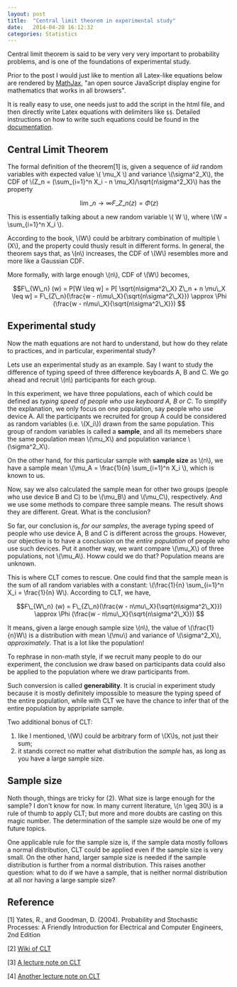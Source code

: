 ```yaml
---
layout: post
title:  "Central limit theorem in experimental study"
date:   2014-04-28 16:12:32
categories: Statistics
---
```


Central limit theorem is said to be very very very important to probability problems, and is one of the foundations of experimental study.

Prior to the post I would just like to mention all Latex-like equations below are rendered by [MathJax](http://mathjax.org), "an open source JavaScript display engine for mathematics that works in all browsers".

It is really easy to use, one needs just to add the script in the html file, and then directly write Latex equations with delimiters like `$$`. Detailed instructions on how to write such equations could be found in the [documentation](http://docs.mathjax.org/en/latest/start.html).

## Central Limit Theorem

The formal definition of the theorem[1] is, given a sequence of _iid_ random variables with expected value \\( \mu\_X \\) and variance \\(\sigma^2\_X\\), the CDF of \\(Z\_n = (\sum\_{i=1}^n X\_i - n \mu\_X)/\sqrt{n\sigma^2\_X}\\) has the property

$$\lim\_{n \rightarrow \infty} F\_{Z\_n} (z) = \Phi (z)$$

This is essentially talking about a new random variable \\( W \\), where \\(W = \sum\_{i=1}^n X\_i \\).

According to the book, \\(W\\) could be arbitrary combination of multiple \\(X\\), and the property could thusly result in different forms. In general, the theorem says that, as \\(n\\) increases, the CDF of \\(W\\) resembles more and more like a Gaussian CDF.

More formally, with large enough \\(n\\), CDF of \\(W\\) becomes,

$$F\_{W\_n} (w) = P[W \leq w] = P[ \sqrt{n\sigma^2\_X} Z\_n + n \mu\_X \leq w] = F\_{Z\_n}(\frac{w - n\mu\_X}{\sqrt{n\sigma^2\_X}}) \approx \Phi (\frac{w - n\mu\_X}{\sqrt{n\sigma^2\_X}}) $$

## Experimental study

Now the math equations are not hard to understand, but how do they relate to practices, and in particular, experimental study?

Lets use an experimental study as an example. Say I want to study the difference of typing speed of three difference keyboards A, B and C. We go ahead and recruit \\(n\\) participants for each group.

In this experiment, we have three populations, each of which could be defined as _typing speed of people who use keyboard A, B or C_. To simplify the explanation, we only focus on one population, say people who use device A. All the participants we recruited for group A could be considered as random variables (i.e. \\(X\_i\\)) drawn from the same population. This group of random variables is called a **sample**, and all its memebers share the same population mean \\(\mu\_X\\) and population variance \\(\sigma^2\_X\\).

On the other hand, for this particular sample with **sample size** as \\(n\\), we have a sample mean \\(\mu\_A = \frac{1}{n} \sum\_{i=1}^n X\_i \\), which is known to us.

Now, say we also calculated the sample mean for other two groups (people who use device B and C) to be \\(\mu\_B\\) and \\(\mu\_C\\), respectively. And we use some methods to compare three sample means. The result shows they are different. Great. What is the conclusion?

So far, our conclusion is, _for our samples_, the average typing speed of people who use device A, B and C is different across the groups. However, our objective is to have a conclusion on the _entire population_ of people who use such devices. Put it another way, we want compare \\(\mu\_X\\) of three populations, not \\(\mu\_A\\). Howw could we do that? Population means are unknown.

This is where CLT comes to rescue. One could find that the sample mean is the sum of all random variables with a constant: \\(\frac{1}{n} \sum\_{i=1}^n X\_i = \frac{1}{n} W\\). According to CLT, we have,

$$F\_{W\_n} (w) = F\_{Z\_n}(\frac{w - n\mu\_X}{\sqrt{n\sigma^2\_X}}) \approx \Phi (\frac{w - n\mu\_X}{\sqrt{n\sigma^2\_X}}) $$

It means, given a large enough sample size \\(n\\), the value of \\(\frac{1}{n}W\\) is a distribution with mean \\(\mu\\) and variance of \\(\sigma^2\_X\\), _approximately_. That is a lot like the population!

To rephrase in non-math style, if we recruit many people to do our experiment, the conclusion we draw based on participants data could also be applied to the population where we draw participants from.

Such conversion is called **generability**. It is crucial in experiment study because it is mostly definitely impossible to measure the typing speed of the entire population, while with CLT we have the chance to infer that of the entire population by appripriate sample.

Two additional bonus of CLT: 

1. like I mentioned, \\(W\\) could be arbitrary form of \\(X\\)s, not just their sum;
2. it stands correct no matter what distribution the _sample_ has, as long as you have a large sample size.


## Sample size

Noth though, things are tricky for (2). What size is large enough for the sample? I don't know for now. In many current literature, \\(n \geq 30\\) is a rule of thumb to apply CLT; but more and more doubts are casting on this magic number. The determination of the sample size would be one of my future topics. 

One applicable rule for the sample size is, if the sample data mostly follows a normal distribution, CLT could be applied even if the sample size is very small. On the other hand, larger sample size is needed if the sample distribution is further from a normal distribution. This raises another question: what to do if we have a sample, that is neither normal distribution at all nor having a large sample size?

## Reference

[1] Yates, R., and Goodman, D. (2004). Probability and Stochastic Processes: A Friendly Introduction for Electrical and Computer Engineers, 2nd Edition

[2] [Wiki of CLT](http://en.wikipedia.org/wiki/Central_limit_theorem)

[3] [A lecture note on CLT](http://www.utdallas.edu/~ammann/stat3355/node24.html)

[4] [Another lecture note on CLT](http://sphweb.bumc.bu.edu/otlt/MPH-Modules/BS/BS704_Probability/BS704_Probability11.html)
